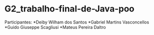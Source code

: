 # G2_trabalho-final-de-Java-poo
Participantes:
  *Deiby Wilham dos Santos
  *Gabriel Martins Vasconcellos
  *Guido Giuseppe Scagliusi
  *Mateus Pereira Daltro
